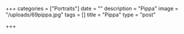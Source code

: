 +++
categories = ["Portraits"]
date = ""
description = "Pippa"
image = "/uploads/69pippa.jpg"
tags = []
title = "Pippa"
type = "post"

+++
